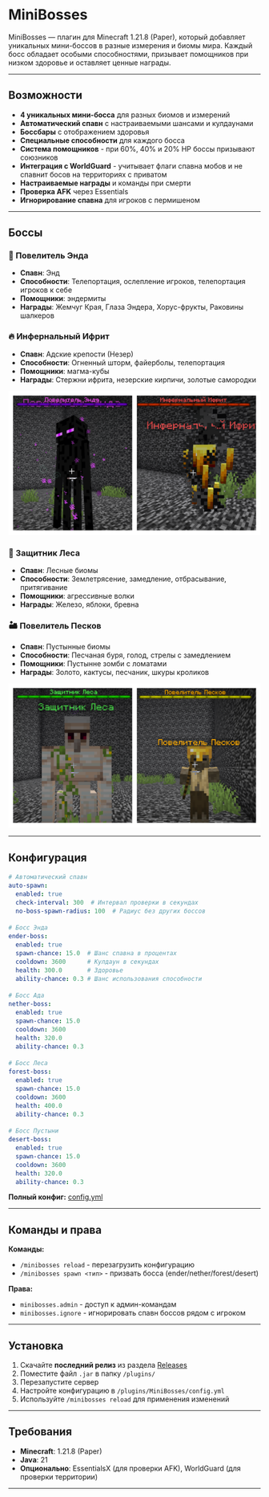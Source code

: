 # MiniBosses

MiniBosses — плагин для Minecraft 1.21.8 (Paper), который добавляет уникальных мини-боссов в разные измерения и биомы мира. Каждый босс обладает особыми способностями, призывает помощников при низком здоровье и оставляет ценные награды.

---

## Возможности

- **4 уникальных мини-босса** для разных биомов и измерений
- **Автоматический спавн** с настраиваемыми шансами и кулдаунами
- **Боссбары** с отображением здоровья
- **Специальные способности** для каждого босса
- **Система помощников** - при 60%, 40% и 20% HP боссы призывают союзников
- **Интеграция с WorldGuard** - учитывает флаги спавна мобов и не спавнит босов на территориях с приватом
- **Настраиваемые награды** и команды при смерти
- **Проверка AFK** через Essentials
- **Игнорирование спавна** для игроков с пермишеном

---

## Боссы

### 🏹 Повелитель Энда
- **Спавн**: Энд
- **Способности**: Телепортация, ослепление игроков, телепортация игроков к себе
- **Помощники**: эндермиты
- **Награды**: Жемчуг Края, Глаза Эндера, Хорус-фрукты, Раковины шалкеров

### 🔥 Инфернальный Ифрит
- **Спавн**: Адские крепости (Незер)
- **Способности**: Огненный шторм, файерболы, телепортация
- **Помощники**: магма-кубы
- **Награды**: Стержни ифрита, незерские кирпичи, золотые самородки

![Боссы Энда и Ада](assets/screenshots/ender_hell_bosses.png)

### 🌳 Защитник Леса
- **Спавн**: Лесные биомы
- **Способности**: Землетрясение, замедление, отбрасывание, притягивание
- **Помощники**: агрессивные волки
- **Награды**: Железо, яблоки, бревна

### 🏜️ Повелитель Песков
- **Спавн**: Пустынные биомы
- **Способности**: Песчаная буря, голод, стрелы с замедлением
- **Помощники**: Пустынне зомби с ломатами
- **Награды**: Золото, кактусы, песчаник, шкуры кроликов

![Боссы Леса и Пустыни](assets/screenshots/forest_desert_bosses.png)

---

## Конфигурация

```yaml
# Автоматический спавн
auto-spawn:
  enabled: true
  check-interval: 300  # Интервал проверки в секундах
  no-boss-spawn-radius: 100  # Радиус без других боссов

# Босс Энда
ender-boss:
  enabled: true
  spawn-chance: 15.0  # Шанс спавна в процентах
  cooldown: 3600      # Кулдаун в секундах
  health: 300.0       # Здоровье
  ability-chance: 0.3 # Шанс использования способности

# Босс Ада
nether-boss:
  enabled: true
  spawn-chance: 15.0
  cooldown: 3600
  health: 320.0
  ability-chance: 0.3

# Босс Леса
forest-boss:
  enabled: true
  spawn-chance: 15.0
  cooldown: 3600
  health: 400.0
  ability-chance: 0.3

# Босс Пустыни
desert-boss:
  enabled: true
  spawn-chance: 15.0
  cooldown: 3600
  health: 320.0
  ability-chance: 0.3
```

**Полный конфиг:** [config.yml](src/main/resources/config.yml)

---

## Команды и права

**Команды:**
- `/minibosses reload` - перезагрузить конфигурацию
- `/minibosses spawn <тип>` - призвать босса (ender/nether/forest/desert)

**Права:**
- `minibosses.admin` - доступ к админ-командам
- `minibosses.ignore` - игнорировать спавн боссов рядом с игроком

---

## Установка

1. Скачайте **последний релиз** из раздела [Releases](../../releases)
2. Поместите файл `.jar` в папку `/plugins/`
3. Перезапустите сервер
4. Настройте конфигурацию в `/plugins/MiniBosses/config.yml`
5. Используйте `/minibosses reload` для применения изменений

---

## Требования

- **Minecraft**: 1.21.8 (Paper)
- **Java**: 21
- **Опционально**: EssentialsX (для проверки AFK), WorldGuard (для проверки территории)

---
